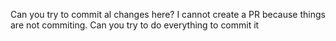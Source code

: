 Can you try to commit al changes here? I cannot create a PR because things are not commiting. Can you try to do everything to commit it